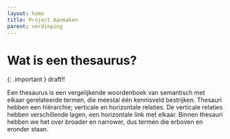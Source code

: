 ```yaml
---
layout: home
title: Project Aanmaken
parent: verdieping
---
```


# Wat is een thesaurus?
{: .important } draft!!

Een thesaurus is een vergelijkende woordenboek van semantisch met elkaar
gerelateerde termen, die meestal één kennisveld bestrijken. Thesauri hebben een
hiërarchie; verticale en horizontale relaties. De verticale relaties hebben verschillende lagen,
een horizontale link met elkaar.
Binnen thesauri hebben we het over broader en narrower, dus termen die erboven en
eronder staan.